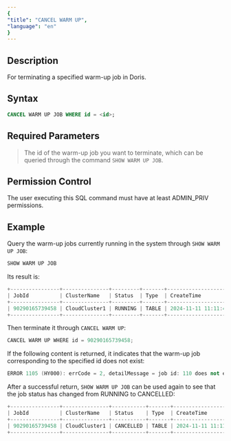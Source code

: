 ```yaml
---
{
"title": "CANCEL WARM UP",
"language": "en"
}
---
```


## Description

For terminating a specified warm-up job in Doris.

## Syntax

```sql
CANCEL WARM UP JOB WHERE id = <id>;
```
## Required Parameters

> The id of the warm-up job you want to terminate, which can be queried through the command `SHOW WARM UP JOB`.

## Permission Control

The user executing this SQL command must have at least ADMIN_PRIV permissions.

## Example

Query the warm-up jobs currently running in the system through `SHOW WARM UP JOB`:

```sql
SHOW WARM UP JOB
```

Its result is:

```C++
+----------------+---------------+---------+-------+-------------------------+-------------+----------+------------+--------+
| JobId          | ClusterName   | Status  | Type  | CreateTime              | FinishBatch | AllBatch | FinishTime | ErrMsg |
+----------------+---------------+---------+-------+-------------------------+-------------+----------+------------+--------+
| 90290165739458 | CloudCluster1 | RUNNING | TABLE | 2024-11-11 11:11:42.700 | 1           | 3        | NULL       |        |
+----------------+---------------+---------+-------+-------------------------+-------------+----------+------------+--------+
```

Then terminate it through `CANCEL WARM UP`:

```C++
CANCEL WARM UP WHERE id = 90290165739458;
```

If the following content is returned, it indicates that the warm-up job corresponding to the specified id does not exist:

```C++
ERROR 1105 (HY000): errCode = 2, detailMessage = job id: 110 does not exist.
```

After a successful return, `SHOW WARM UP JOB` can be used again to see that the job status has changed from RUNNING to CANCELLED:

```C++
+----------------+---------------+-----------+-------+-------------------------+-------------+----------+-------------------------+-------------+
| JobId          | ClusterName   | Status    | Type  | CreateTime              | FinishBatch | AllBatch | FinishTime              | ErrMsg      |
+----------------+---------------+-----------+-------+-------------------------+-------------+----------+-------------------------+-------------+
| 90290165739458 | CloudCluster1 | CANCELLED | TABLE | 2024-11-11 11:11:42.700 | 1           | 3        | 2024-11-11 11:11:43.700 | user cancel |
+----------------+---------------+-----------+-------+-------------------------+-------------+----------+-------------------------+-------------+
```